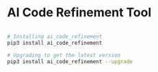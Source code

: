 # AI Code Refinement Tool 


```zsh

# Installing ai_code_refinement 
pip3 install ai_code_refinement

# Upgrading to get the latest version
pip3 install ai_code_refinement --upgrade 
```

<!-- 
TODO: 

Adding configuration documentation for the following: 
1. Set up with python dotenv .env.staging / .env.production 
2. Set up containing organization / project / api key for the OpenAI API 
3. How to use the CLI tool 
4. Anything else relating to updates
5. Contributing & ./scripts/build.sh 

-->